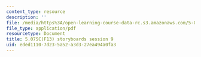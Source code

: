 ```yaml
---
content_type: resource
description: ''
file: /media/https%3A/open-learning-course-data-rc.s3.amazonaws.com/5-07sc-biological-chemistry-i-fall-2013/eded11107d235a52a3d327ea494a0fa3_sb_session9.pdf
file_type: application/pdf
resourcetype: Document
title: 5.07SC(F13) storyboards session 9
uid: eded1110-7d23-5a52-a3d3-27ea494a0fa3
---
```

